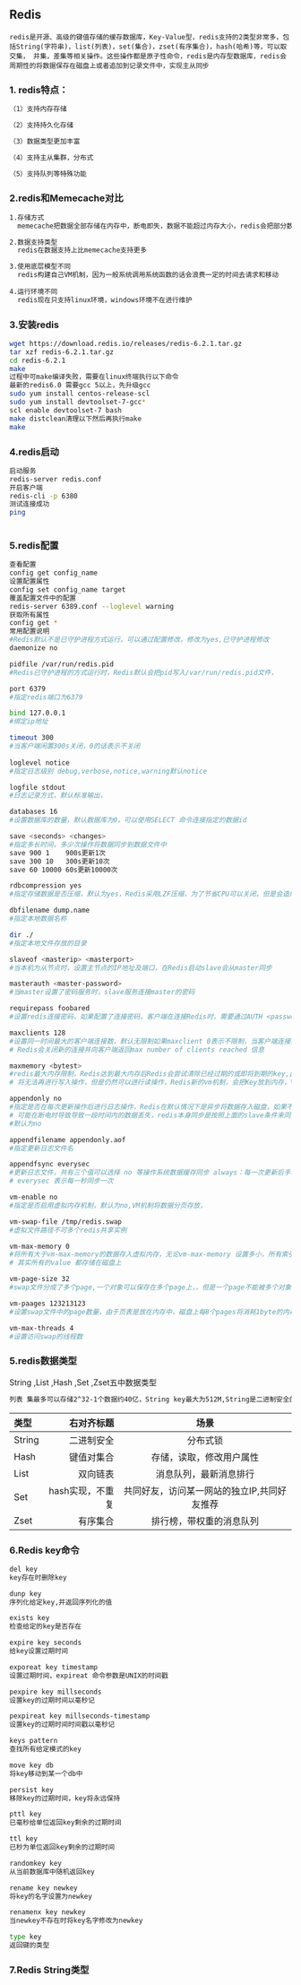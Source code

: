 ## Redis
`redis是开源、高级的键值存储的缓存数据库，Key-Value型，redis支持的2类型非常多，包括String(字符串)，list(列表)，set(集合)，zset(有序集合)，hash(哈希)等，可以取交集，
并集，差集等相关操作。这些操作都是原子性命令，redis是内存型数据库，redis会周期性的将数据保存在磁盘上或者追加到记录文件中，实现主从同步`

### 1. redis特点：
```bash
（1）支持内存存储

（2）支持持久化存储

（3）数据类型更加丰富

（4）支持主从集群，分布式

（5）支持队列等特殊功能
```
### 2.redis和Memecache对比
```bash
1.存储方式
  memecache把数据全部存储在内存中，断电即失，数据不能超过内存大小，redis会把部分数据持久化在磁盘上(RDB，AOF)

2.数据支持类型
  redis在数据支持上比memecache支持更多

3.使用底层模型不同
  redis构建自己VM机制，因为一般系统调用系统函数的话会浪费一定的时间去请求和移动
  
4.运行环境不同
  redis现在只支持linux环境，windows环境不在进行维护
```

### 3.安装redis
```bash
wget https://download.redis.io/releases/redis-6.2.1.tar.gz
tar xzf redis-6.2.1.tar.gz
cd redis-6.2.1
make
过程中可make编译失败，需要在linux终端执行以下命令
最新的redis6.0 需要gcc 5以上，先升级gcc 
sudo yum install centos-release-scl
sudo yum install devtoolset-7-gcc*
scl enable devtoolset-7 bash
make distclean清理以下然后再执行make
make 
```

### 4.redis启动
```bash
启动服务
redis-server redis.conf 
开启客户端
redis-cli -p 6380 
测试连接成功
ping
    
```

### 5.redis配置
```bash
查看配置
config get config_name
设置配置属性
config set config_name target
覆盖配置文件中的配置
redis-server 6389.conf --loglevel warning 
获取所有属性
config get *
常用配置说明 
#Redis默认不是已守护进程方式运行，可以通过配置修改，修改为yes,已守护进程修改
daemonize no 

pidfile /var/run/redis.pid
#Redis已守护进程的方式运行时，Redis默认会把pid写入/var/run/redis.pid文件，

port 6379
#指定redis端口为6379

bind 127.0.0.1
#绑定ip地址

timeout 300
#当客户端闲置300s关闭，0的话表示不关闭
    
loglevel notice
#指定日志级别 debug,verbose,notice,warning默认notice

logfile stdout
#日志记录方式，默认标准输出，

databases 16
#设置数据库的数量，默认数据库为0，可以使用SELECT 命令连接指定的数据id

save <seconds> <changes>
#指定多长时间，多少次操作将数据同步到数据文件中
save 900 1    900s更新1次
save 300 10   300s更新10次
save 60 10000 60s更新10000次

rdbcompression yes 
#指定存储数据是否压缩，默认为yes，Redis采用LZF压缩，为了节省CPU可以关闭，但是会造成数据过大

dbfilename dump.name 
#指定本地数据名称

dir ./
#指定本地文件存放的目录

slaveof <masterip> <masterport>
#当本机为从节点时，设置主节点的IP地址及端口，在Redis启动slave会从master同步

masterauth <master-password>
#当master设置了密码服务时，slave服务连接master的密码

requirepass foobared
#设置redis连接密码，如果配置了连接密码，客户端在连接Redis时，需要通过AUTH <password>命令提供密码

maxclients 128
#设置同一时间最大的客户端连接数，默认无限制如果maxclient 0表示不限制，当客户端连接数达到限制，
# Redis会关闭新的连接并向客户端返回max number of clients reached 信息

maxmemory <bytest>
#redis最大内存限制，Redis达到最大内存后Redis会尝试清除已经过期的或即将到期的key,此方法处理后仍然达到最大内存设置，
# 将无法再进行写入操作，但是仍然可以进行读操作，Redis新的vm机制，会把Key放到内存，Value会放在swap区

appendonly no
#指定是否在每次更新操作后进行日志操作，Redis在默认情况下是异步将数据存入磁盘，如果不开启，
# 可能在断电时导致导致一段时间内的数据丢失，redis本身同步是按照上面的slave条件来同步的所以数据一段时间内只存储在内存中
#默认为no

appendfilename appendonly.aof 
#指定更新日志文件名

appendfsync everysec 
#更新日志文件，共有三个值可以选择 no 等操作系统数据缓存同步 always：每一次更新后手动调用fsync()将数据写到磁盘
# everysec 表示每一秒同步一次

vm-enable no
#指定是否启用虚拟内存机制，默认为no,VM机制将数据分页存放，

vm-swap-file /tmp/redis.swap 
#虚拟文件路径不可多个redis共享实例

vm-max-memory 0
#将所有大于vm-max-memory的数据存入虚拟内存，无论vm-max-memory 设置多小，所有索引存储都是内存存储的当vm-max-memory为0时，
# 其实所有的value 都存储在磁盘上

vm-page-size 32
#swap文件分成了多个page,一个对象可以保存在多个page上，，但是一个page不能被多个对象共享，

vm-paages 123213123
#设置swap文件中的page数量，由于页表是放在内存中，磁盘上每8个pages将消耗1byte的内存

vm-max-threads 4
#设置访问swap的线程数

```
### 5.redis数据类型
String ,List ,Hash ,Set ,Zset五中数据类型
```bash
列表 集最多可以存储2^32-1个数据约40亿，String key最大为512M,String是二进制安全的，可以存储任何数据
```
| 类型 | 右对齐标题 | 场景 |
| :------| ------: | :------: |
| String | 二进制安全 | 分布式锁 |
| Hash | 键值对集合 | 存储，读取，修改用户属性 |
| List | 双向链表 | 消息队列，最新消息排行 |
| Set | hash实现，不重复 | 共同好友，访问某一网站的独立IP,共同好友推荐 |
| Zset | 有序集合 | 排行榜，带权重的消息队列 |

### 6.Redis key命令

```bash
del key
key存在时删除key

dunp key
序列化给定key,并返回序列化的值

exists key
检查给定的key是否存在

expire key seconds
给key设置过期时间

exporeat key timestamp
设置过期时间，expireat 命令参数是UNIX的时间戳

pexpire key millseconds
设置key的过期时间以毫秒记

pexpireat key millseconds-timestamp
设置key的过期时间时间戳以毫秒记

keys pattern 
查找所有给定模式的key

move key db
将key移动到某一个db中

persist key 
移除key的过期时间，key将永远保持

pttl key 
已毫秒给单位返回key剩余的过期时间

ttl key 
已秒为单位返回key剩余的过期时间

randomkey key 
从当前数据库中随机返回key

rename key newkey
将key的名字设置为newkey

renamenx key newkey
当newkey不存在时将key名字修改为newkey

type key
返回键的类型


```
### 7.Redis String类型



